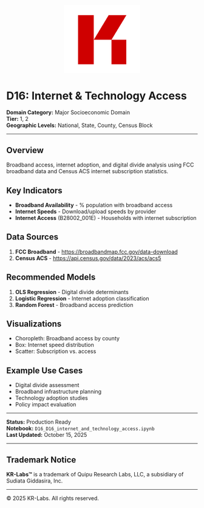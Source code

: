 <div align="center">
  <img src="../../../assets/images/KRLabs_WebLogo.png" alt="KR-Labs" width="200">
</div>

# D16: Internet & Technology Access

**Domain Category:** Major Socioeconomic Domain  
**Tier:** 1, 2  
**Geographic Levels:** National, State, County, Census Block

---

## Overview

Broadband access, internet adoption, and digital divide analysis using FCC broadband data and Census ACS internet subscription statistics.

## Key Indicators

- **Broadband Availability** - % population with broadband access
- **Internet Speeds** - Download/upload speeds by provider
- **Internet Access** (B28002_001E) - Households with internet subscription

## Data Sources

1. **FCC Broadband** - https://broadbandmap.fcc.gov/data-download
2. **Census ACS** - https://api.census.gov/data/2023/acs/acs5

## Recommended Models

1. **OLS Regression** - Digital divide determinants
2. **Logistic Regression** - Internet adoption classification
3. **Random Forest** - Broadband access prediction

## Visualizations

- Choropleth: Broadband access by county
- Box: Internet speed distribution
- Scatter: Subscription vs. access

## Example Use Cases

- Digital divide assessment
- Broadband infrastructure planning
- Technology adoption studies
- Policy impact evaluation

---

**Status:** Production Ready  
**Notebook:** `D16_D16_internet_and_technology_access.ipynb`  
**Last Updated:** October 15, 2025

---

## Trademark Notice

**KR-Labs™** is a trademark of Quipu Research Labs, LLC, a subsidiary of Sudiata Giddasira, Inc.

---

© 2025 KR-Labs. All rights reserved.
